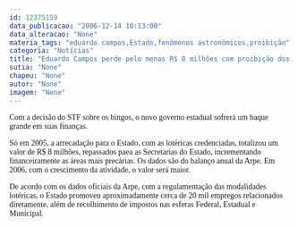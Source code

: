 ```yaml
---
id: 12375159
data_publicacao: "2006-12-14 10:13:00"
data_alteracao: "None"
materia_tags: "eduardo campos,Estado,fenômenos astronômicos,proibição"
categoria: "Notícias"
title: "Eduardo Campos perde pelo menos R$ 8 milhões com proibição dos bingos no Estado"
sutia: "None"
chapeu: "None"
autor: "None"
imagem: "None"
---
```

<p><P><FONT face=Verdana>Com a decisão do STF sobre os bingos, o novo governo estadual sofrerá um baque grande em suas finanças.</FONT></P></p>
<p><P><FONT face=Verdana>Só em 2005, a arrecadação para o Estado, com as lotéricas credenciadas, totalizou um valor de R$ 8 milhões, repassados paea as Secretarias do Estado, incrementando financeiramente as áreas mais precárias. Os dados são do balanço anual da Arpe. Em 2006, com o crescimento da atividade, o valor será maior.</FONT></P></p>
<p><P><FONT face=Verdana>De acordo com os dados oficiais da Arpe, com a regulamentação das modalidades lotéricas, o Estado promoveu aproximadamente cerca de 20 mil empregos relacionados diretamente, além de recolhimento de impostos nas esferas Federal, Estadual e Municipal.</FONT></P> </p>

